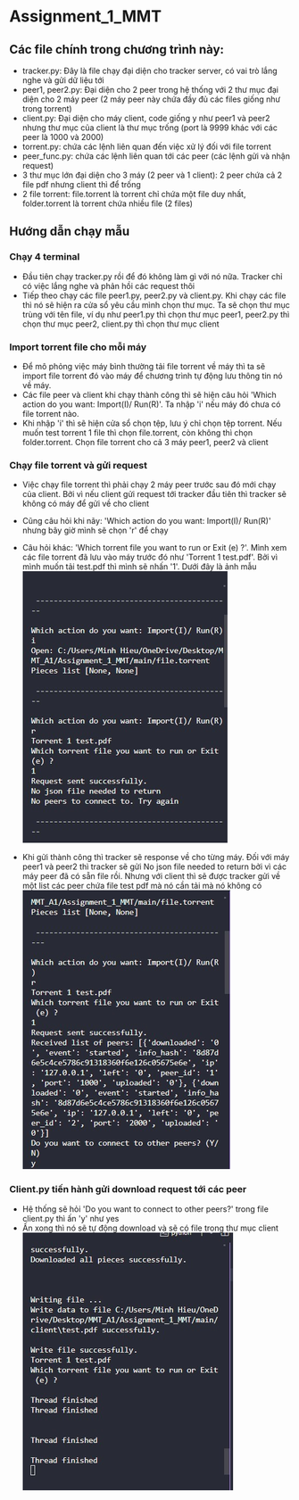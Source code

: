 # Assignment_1_MMT

## Các file chính trong chương trình này:
- tracker.py: Đây là file chạy đại diện cho tracker server, có vai trò lắng nghe và gửi dữ liệu tới 
- peer1, peer2.py: Đại diện cho 2 peer trong hệ thống với 2 thư mục đại diện cho 2 máy peer (2 máy peer này chứa đầy đủ các files giống như trong torrent)
- client.py: Đại diện cho máy client, code giống y như peer1 và peer2 nhưng thư mục của client là thư mục trống (port là 9999 khác với các peer là 1000 và 2000)
- torrent.py: chứa các lệnh liên quan đến việc xử lý đối với file torrent
- peer_func.py: chứa các lệnh liên quan tới các peer (các lệnh gửi và nhận request)
- 3 thư mục lớn đại diện cho 3 máy (2 peer và 1 client): 2 peer chứa cả 2 file pdf nhưng client thì để trống
- 2 file torrent: file.torrent là torrent chỉ chứa một file duy nhất, folder.torrent là torrent chứa nhiều file (2 files)

## Hướng dẫn chạy mẫu
### Chạy 4 terminal
- Đầu tiên chạy tracker.py rồi để đó không làm gì với nó nữa. Tracker chỉ có việc lắng nghe và phản hồi các request thôi
- Tiếp theo chạy các file peer1.py, peer2.py và client.py. Khi chạy các file thì nó sẽ hiện ra cửa sổ yêu cầu mình chọn thư mục. Ta sẽ chọn thư mục trùng với tên file, ví dụ như peer1.py thì chọn thư mục peer1, peer2.py thì chọn thư mục peer2, client.py thì chọn thư mục client

### Import torrent file cho mỗi máy
- Để mô phỏng việc máy bình thường tải file torrent về máy thì ta sẽ import file torrent đó vào máy để chương trình tự động lưu thông tin nó về máy.
- Các file peer và client khi chạy thành công thì sẽ hiện câu hỏi 'Which action do you want: Import(I)/ Run(R)'. Ta nhập 'i' nếu máy đó chưa có file torrent nào. 
- Khi nhập 'i' thì sẽ hiện cửa sổ chọn tệp, lưu ý chỉ chọn tệp torrent. Nếu muốn test torrent 1 file thì chọn file.torrent, còn không thì chọn folder.torrent. Chọn file torrent cho cả 3 máy peer1, peer2 và client

### Chạy file torrent và gửi request
- Việc chạy file torrent thì phải chạy 2 máy peer trước sau đó mới chạy của client. Bởi vì nếu client gửi request tới tracker đầu tiên thì tracker sẽ không có máy để gửi về cho client
- Cũng câu hỏi khi nãy: 'Which action do you want: Import(I)/ Run(R)' nhưng bây giờ mình sẽ chọn 'r' để chạy
- Câu hỏi khác: 'Which torrent file you want to run or Exit (e) ?'. Mình xem các file torrent đã lưu vào máy trước đó như 'Torrent 1 test.pdf'. Bởi vì mình muốn tải test.pdf thì mình sẽ nhấn '1'. Dưới đây là ảnh mẫu
![Diagram](./main/image/readmeimage.jpg "Diagram")

- Khi gửi thành công thì tracker sẽ response về cho từng máy. Đối với máy peer1 và peer2 thì tracker sẽ gửi No json file needed to return bởi vì các máy peer đã có sẵn file rồi. Nhưng với client thì sẽ được tracker gửi về một list các peer chứa file test pdf mà nó cần tải mà nó không có
![Diagram](./main/image/listofpeers.jpg "Diagram")

### Client.py tiến hành gửi download request tới các peer
- Hệ thống sẽ hỏi 'Do you want to connect to other peers?' trong file client.py thì ấn 'y' như yes
- Ấn xong thì nó sẽ tự động download và sẽ có file trong thư mục client
![Diagram](./main/image/successfullydownload.jpg "Diagram")